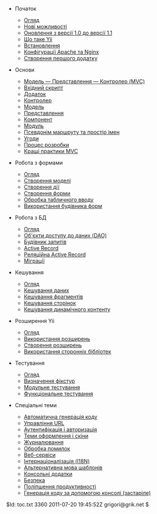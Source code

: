* Початок
	- [Огляд](index)
	- [Нові можливості](changes)
	- [Оновлення з версії 1.0 до версії 1.1](upgrade)
	- [Що таке Yii](quickstart.what-is-yii)
	- [Встановлення](quickstart.installation)
	- [Конфігурації Apache та Nginx](quickstart.apache-nginx-config)
	- [Створення першого додатку](quickstart.first-app)

* Основи
	- [Модель — Представлення — Контролер (MVC)](basics.mvc)
	- [Вхідний скрипт](basics.entry)
	- [Додаток](basics.application)
	- [Контролер](basics.controller)
	- [Модель](basics.model)
	- [Представлення](basics.view)
	- [Компонент](basics.component)
	- [Модуль](basics.module)
	- [Псевдонім маршруту та простір імен](basics.namespace)
	- [Угоди](basics.convention)
	- [Процес розробки](basics.workflow)
	- [Кращі практики MVC](basics.best-practices)

* Робота з формами
	- [Огляд](form.overview)
	- [Створення моделі](form.model)
	- [Створення дії](form.action)
	- [Створення форми](form.view)
	- [Обробка табличного вводу](form.table)
	- [Використання будівника форм](form.builder)

* Робота з БД
	- [Огляд](database.overview)
	- [Об'єкти доступу до даних (DAO)](database.dao)
	- [Будівник запитів](database.query-builder)
	- [Active Record](database.ar)
	- [Реляційна Active Record](database.arr)
	- [Міграції](database.migration)

* Кешування
	- [Огляд](caching.overview)
	- [Кешування даних](caching.data)
	- [Кешування фрагментів](caching.fragment)
	- [Кешування сторінок](caching.page)
	- [Кешування динамічного контенту](caching.dynamic)

* Розширення Yii
	- [Огляд](extension.overview)
	- [Використання розширень](extension.use)
	- [Створення розширень](extension.create)
	- [Використання сторонніх бібліотек](extension.integration)

* Тестування
	- [Огляд](test.overview)
	- [Визначення фікстур](test.fixture)
	- [Модульне тестування](test.unit)
	- [Функціональне тестування](test.functional)

* Спеціальні теми
	- [Автоматична генерація коду](topics.gii)
	- [Управління URL](topics.url)
	- [Аутентифікація і авторизація](topics.auth)
	- [Теми оформлення і скіни](topics.theming)
	- [Журналювання](topics.logging)
	- [Обробка помилок](topics.error)
	- [Веб-сервіси](topics.webservice)
	- [Інтернаціоналізація (I18N)](topics.i18n)
	- [Альтернативна мова шаблонів](topics.prado)
	- [Консольні додатки](topics.console)
	- [Безпека](topics.security)
	- [Поліпшення продуктивності](topics.performance)
	- [Генерація коду за допомогою консолі (застаріле)](quickstart.first-app-yiic)

<div class="revision">$Id: toc.txt 3360 2011-07-20 19:45:52Z grigori@grik.net $</div>